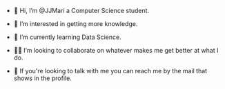 
* 🤖 Hi, I’m @JJMari a Computer Science student.

* 👀 I’m interested in getting more knowledge.

* 🌱 I’m currently learning Data Science.

* 👨‍💻 I’m looking to collaborate on whatever makes me get better at what I do.

* 💬 If you're looking to talk with me you can reach me by the mail that shows in the profile.

<!--
**JJMari/JJMari** is a ✨ _special_ ✨ repository because its `README.md` (this file) appears on your GitHub profile.

- 🤖 Hi, I’m @constantinoby a Computer Science student.

- 👀 I’m interested in getting more knowledge.

-🌱 I’m currently learning Java, and looking to learn JavaScript and Phyton.

- 👨‍💻 I’m looking to collaborate on whatever makes me get better at what I do.

- 💬 If you're looking to talk with me you can reach me by the mail that shows in the profile.
-->
